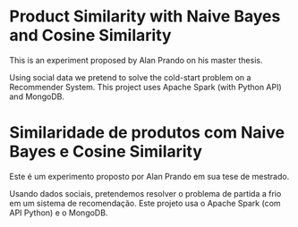 # Product Similarity with Naive Bayes and Cosine Similarity

This is an experiment proposed by Alan Prando on his master thesis.

Using social data we pretend to solve the cold-start problem on a Recommender System. This project uses Apache Spark (with Python API) and MongoDB.


# Similaridade de produtos com Naive Bayes e Cosine Similarity

Este é um experimento proposto por Alan Prando em sua tese de mestrado.

Usando dados sociais, pretendemos resolver o problema de partida a frio em um sistema de recomendação. Este projeto usa o Apache Spark (com API Python) e o MongoDB.

